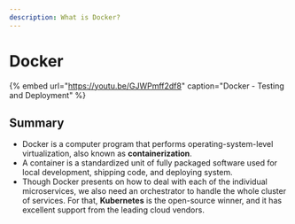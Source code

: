 ```yaml
---
description: What is Docker?
---
```


# Docker

{% embed url="https://youtu.be/GJWPmff2df8" caption="Docker - Testing and Deployment" %}

## Summary

* Docker is a computer program that performs operating-system-level virtualization, also known as **containerization**.
* A container is a standardized unit of fully packaged software used for local development, shipping code, and deploying system.
* Though Docker presents on how to deal with each of the individual microservices, we also need an orchestrator to handle the whole cluster of services. For that, **Kubernetes** is the open-source winner, and it has excellent support from the leading cloud vendors.

